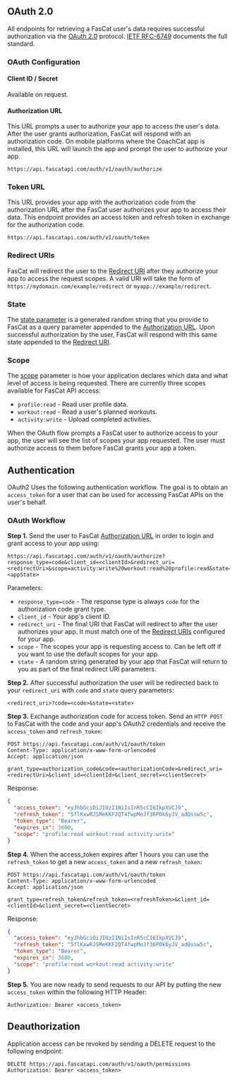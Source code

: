## OAuth 2.0

All endpoints for retrieving a FasCat user's data requires successful authorization via the [OAuth 2.0](https://oauth.net/2/) protocol. [IETF RFC-6749](https://tools.ietf.org/html/rfc6749) documents the full standard.

### OAuth Configuration

#### Client ID / Secret

Available on request.

#### Authorization URL

This URL prompts a user to authorize your app to access the user's data. After the user grants authorization, FasCat will respond with an authorization code. On mobile platforms where the CoachCat app is installed, this URL will launch the app and prompt the user to authorize your app.

```
https://api.fascatapi.com/auth/v1/oauth/authorize
```

### Token URL

This URL provides your app with the authorization code from the authorization URL after the FasCat user authorizes your app to access their data. This endpoint provides an access token and refresh token in exchange for the authorization code.

```
https://api.fascatapi.com/auth/v1/oauth/token
```

### Redirect URIs

FasCat will redirect the user to the [Redirect URI](https://www.oauth.com/oauth2-servers/redirect-uris/) after they authorize your app to access the request scopes. A valid URI will take the form of `https://mydomain.com/example/redirect` or `myapp://example/redirect`.

### State

The [state parameter](https://auth0.com/docs/protocols/state-parameters) is a generated random string that you provide to FasCat as a query parameter appended to the [Authorization URL](#authorization-url). Upon successful authorization by the user, FasCat will respond with this same state appended to the [Redirect URI](#redirect-uris).

### Scope

The [scope](https://oauth.net/2/scope/) parameter is how your application declares which data and what level of access is being requested. There are currently three scopes available for FasCat API access:

- `profile:read` - Read user profile data.
- `workout:read` - Read a user's planned workouts.
- `activity:write` - Upload completed activities.

When the OAuth flow prompts a FasCat user to authorize access to your app, the user will see the list of scopes your app requested. The user must authorize access to them before FasCat grants your app a token.

## Authentication

OAuth2 Uses the following authentication workflow. The goal is to obtain an `access_token` for a user that can be used for accessing FasCat APIs on the user's behalf.

### OAuth Workflow

<b>Step 1.</b> Send the user to FasCat [Authorization URL](#authorization-url) in order to login and grant access to your app using:

```
https://api.fascatapi.com/auth/v1/oauth/authorize?response_type=code&client_id=<clientId>&redirect_uri=<redirectUri>&scope=activity:write%20workout:read%20profile:read&state=<appState>
```

Parameters:

- `response_type=code` - The response type is always `code` for the authorization code grant type.
- `client_id` - Your app's client ID.
- `redirect_uri` - The final URI that FasCat will redirect to after the user authorizes your app. It must match one of the [Redirect URIs](#redirect-uris) configured for your app.
- `scope` - The scopes your app is requesting access to. Can be left off if you want to use the default scopes for your app.
- `state` - A random string generated by your app that FasCat will return to you as part of the final redirect URI parameters.

<b>Step 2.</b> After successful authorization the user will be redirected back to your `redirect_uri` with `code` and `state` query parameters:

```
<redirect_uri>?code=<code>&state=<state>
```

<b>Step 3.</b> Exchange authorization code for access token. Send an `HTTP POST` to FasCat with the code and your app's OAuth2 credentials and receive the `access_token` and `refresh_token`:

```http
POST https://api.fascatapi.com/auth/v1/oauth/token
Content-Type: application/x-www-form-urlencoded
Accept: application/json

grant_type=authorization_code&code=<authorizationCode>&redirect_uri=<redirectUri>&client_id=<clientId>&client_secret=<clientSecret>
```

Response:

```json
{
  "access_token": "eyJhbGciOiJIUzI1NiIsInR5cCI6IkpXVCJ9",
  "refresh_token": "SflKxwRJSMeKKF2QT4fwpMeJf36POk6yJV_adQssw5c",
  "token_type": "Bearer",
  "expires_in": 3600,
  "scope": "profile:read workout:read activity:write"
}
```

<b>Step 4.</b> When the access_token expires after 1 hours you can use the `refresh_token` to get a new `access_token` and a new `refresh_token`:

```http
POST https://api.fascatapi.com/auth/v1/oauth/token
Content-Type: application/x-www-form-urlencoded
Accept: application/json

grant_type=refresh_token&refresh_token=<refreshToken>&client_id=<clientId>&client_secret=<clientSecret>
```

Response:

```json
{
  "access_token": "eyJhbGciOiJIUzI1NiIsInR5cCI6IkpXVCJ9",
  "refresh_token": "SflKxwRJSMeKKF2QT4fwpMeJf36POk6yJV_adQssw5c",
  "token_type": "Bearer",
  "expires_in": 3600,
  "scope": "profile:read workout:read activity:write"
}
```

<b>Step 5.</b> You are now ready to send requests to our API by putting the new `access_token` within the following HTTP Header:

```
Authorization: Bearer <access_token>
```

## Deauthorization

Application access can be revoked by sending a DELETE request to the following endpoint:

```http
DELETE https://api.fascatapi.com/auth/v1/oauth/permissions
Authorization: Bearer <access_token>
```

